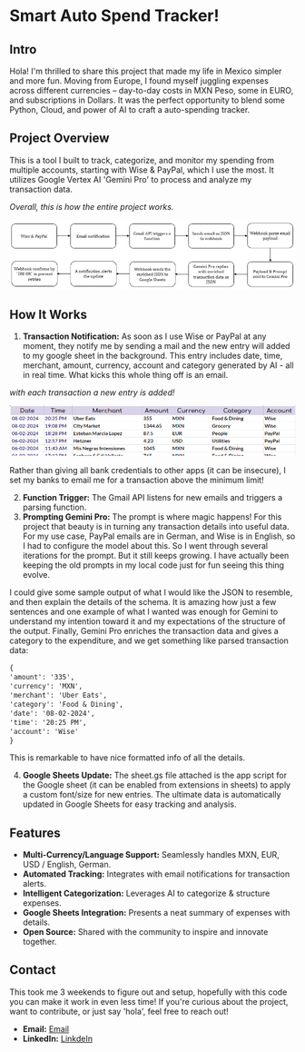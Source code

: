 # Smart Auto Spend Tracker!

## Intro

Hola! I'm thrilled to share this project that made my life in Mexico simpler and more fun. Moving from Europe, I found myself juggling expenses across different currencies – day-to-day costs in MXN Peso, some in EURO, and subscriptions in Dollars. It was the perfect opportunity to blend some Python, Cloud, and power of AI to craft a auto-spending tracker.

## Project Overview

This is a tool I built to track, categorize, and monitor my spending from multiple accounts, starting with Wise & PayPal, which I use the most. It utilizes Google Vertex AI 'Gemini Pro' to process and analyze my transaction data.

*Overall, this is how the entire project works.*

![Workflow](/images/Workflow.png)

## How It Works

1. **Transaction Notification:** As soon as I use Wise or PayPal at any moment, they notify me by sending a mail and the new entry will added to my google sheet in the background. This entry includes date, time, merchant, amount, currency, account and category generated by AI - all in real time. What kicks this whole thing off is an email.

*with each transaction a new entry is added!*

![Output](/images/Output.png)

Rather than giving all bank credentials to other apps (it can be insecure), I set my banks to email me for a transaction above the minimum limit!

2. **Function Trigger:** The Gmail API listens for new emails and triggers a parsing function.
3. **Prompting Gemini Pro:** The prompt is where magic happens! For this project that beauty is in turning any transaction details into useful data. For my use case, PayPal emails are in German, and Wise is in English, so I had to configure the model about this. So I went through several iterations for the prompt. But it still keeps growing. I have actually been keeping the old prompts in my local code just for fun seeing this thing evolve.

I could give some sample output of what I would like the JSON to resemble, and then explain the details of the schema. It is amazing how just a few sentences and one example of what I wanted was enough for Gemini to understand my intention toward it and my expectations of the structure of the output. Finally, Gemini Pro enriches the transaction data and gives a category to the expenditure, and we get something like parsed transaction data:
```
{
'amount': '335', 
'currency': 'MXN', 
'merchant': 'Uber Eats', 
'category': 'Food & Dining', 
'date': '08-02-2024', 
'time': '20:25 PM', 
'account': 'Wise'
}
```
This is remarkable to have nice formatted info of all the details. 

4. **Google Sheets Update:** The sheet.gs file attached is the app script for the Google sheet (it can be enabled from extensions in sheets) to apply a custom font/size for new entries. The ultimate data is automatically updated in Google Sheets for easy tracking and analysis.

## Features

- **Multi-Currency/Language Support:** Seamlessly handles MXN, EUR, USD / English, German.
- **Automated Tracking:** Integrates with email notifications for transaction alerts.
- **Intelligent Categorization:** Leverages AI to categorize & structure expenses.
- **Google Sheets Integration:** Presents a neat summary of expenses with details.
- **Open Source:** Shared with the community to inspire and innovate together.

## Contact

This took me 3 weekends to figure out and setup, hopefully with this code you can make it work in even less time! If you're curious about the project, want to contribute, or just say 'hola', feel free to reach out!

- **Email:** [Email](babak.barghi@gmail.com)
- **LinkedIn:** [LinkdeIn]([https://linkedin.com/in/yourusername](https://www.linkedin.com/in/babakbarghi/)https://www.linkedin.com/in/babakbarghi/)
